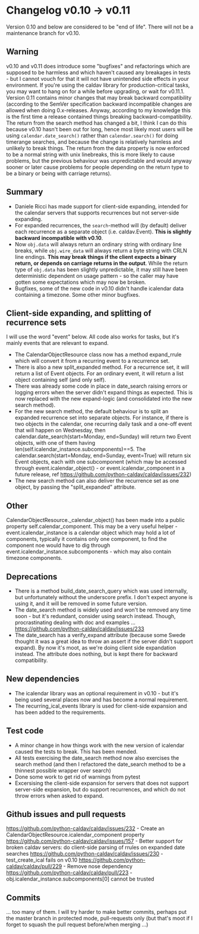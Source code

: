 # Changelog v0.10 -> v0.11

Version 0.10 and below are considered to be "end of life".  There will not be a maintenance branch for v0.10.

## Warning

v0.10 and v0.11 does introduce some "bugfixes" and refactorings which are supposed to be harmless and which haven't caused any breakages in tests - but I cannot vouch for that it will not have unintended side effects in your environment.  If you're using the caldav library for production-critical tasks, you may want to hang on for a while before upgrading, or wait for v0.11.1.  Version 0.11 contains minor changes that may break backward compatibility (according to the SemVer specification backward incompatible changes are allowed when doing 0.x-releases.  Anyway, according to my knowledge this is the first time a release contained things breaking backward-compatibility.  The return from the search method has changed a bit, I think I can do this because v0.10 hasn't been out for long, hence most likely most users will be using `calendar.date_search()` rather than `calendar.search()` for doing timerange searches, and because the change is relatively harmless and unlikely to break things.  The return from the data property is now enforced to be a normal string with unix linebreaks, this is more likely to cause problems, but the previous behaviour was unpredictable and would anyway sooner or later cause problems for people depending on the return type to be a binary or being with carriage returns).

## Summary

* Daniele Ricci has made support for client-side expanding, intended for the calendar servers that supports recurrences but not server-side expanding.
* For expanded recurrences, the `search`-method will (by default) deliver each recurrence as a separate object (i.e. caldav.Event).  **This is slightly backward incompatible with v0.10**.
* Now `obj.data` will always return an ordinary string with ordinary line breaks, while `obj.wire_data` will always return a byte string with CRLN line endings.  **This may break things if the client expects a binary return, or depends on carriage returns in the output**.  While the return type of `obj.data` has been slightly unpredictable, it may still have been deterministic dependent on usage pattern - so the caller may have gotten some expectations which may now be broken.
* Bugfixes, some of the new code in v0.10 didn't handle icalendar data containing a timezone.  Some other minor bugfixes.

## Client-side expanding, and splitting of recurrence sets

I will use the word "event" below.  All code also works for tasks, but it's mainly events that are relevant to expand.

* The CalendarObjectResource class now has a method expand_rrule which will convert it from a recurring event to a recurrence set.
* There is also a new split_expanded method.  For a recurrence set, it will return a list of Event objects.  For an ordinary event, it will return a list object containing self (and only self).
* There was already some code in place in date_search raising errors or logging errors when the server didn't expand things as expected.  This is now replaced with the new expand-logic (and consolidated into the new search method).
* For the new search method, the default behaviour is to split an expanded recurrence set into separate objects.  For instance, if there is two objects in the calendar, one recurring daily task and a one-off event that will happen on Wednesday, then calendar.date_search(start=Monday, end=Sunday) will return two Event objects, with one of them having len(self.icalendar_instance.subcomponents)==5.  The calendar.search(start=Monday, end=Sunday, event=True) will return six Event objects, each with one subcomponent (which may be accessed through event.icalendar_object() - or event.icalendar_component in a future release, ref https://github.com/python-caldav/caldav/issues/232)
* The new search method can also deliver the recurrence set as one object, by passing the "split_expanded" attribute.

## Other

CalendarObjectResource._calendar_object() has been made into a public property self.calendar_component.  This may be a very useful helper - event.icalendar_instance is a calendar object which may hold a lot of components, typically it contains only one component, to find the component noe would have to dig through event.icalendar_instance.subcomponents - which may also contain timezone components.

## Deprecations

* There is a method build_date_search_query which was used internally, but unfortunately without the underscore prefix.  I don't expect anyone is using it, and it will be removed in some future version.
* The date_search method is widely used and won't be removed any time soon - but it's redundant, consider using search instead.  Though, procrastinating dealing with doc and examples ... https://github.com/python-caldav/caldav/issues/233
* The date_search has a verify_expand attribute (because some Swede thought it was a great idea to throw an assert if the server didn't support expand).  By now it's moot, as we're doing client side expandation instead.  The attribute does nothing, but is kept there for backward compatibility.

## New dependencies

* The icalendar library was an optional requirement in v0.10 - but it's being used several places now and has become a normal requirement.
* The recurring_ical_events library is used for client-side expansion and has been added to the requirements.

## Test code

* A minor change in how things work with the new version of icalendar caused the tests to break.  This has been mended.
* All tests exercising the date_search method now also exercises the search method (and then I refactored the date_search method to be a thinnest possible wrapper over search)
* Done some work to get rid of warnings from pytest
* Excersising the client-side expansion for servers that does not support server-side expansion, but do support recurrences, and which do not throw errors when asked to expand.

## Github issues and pull requests

https://github.com/python-caldav/caldav/issues/232 - Create an CalendarObjectResource.icalendar_component property
https://github.com/python-caldav/caldav/issues/157 - Better support for broken caldav servers: do client-side parsing of rrules on expanded date searches
https://github.com/python-caldav/caldav/issues/230 - test_create_ical fails on v0.10
https://github.com/python-caldav/caldav/pull/229 - Remove nose dependency
https://github.com/python-caldav/caldav/pull/223 - obj.icalendar_instance.subcomponents[0] cannot be trusted

## Commits

... too many of them.  I will try harder to make better commits, perhaps put the master branch in protected mode, pull-requests only (but that's moot if I forget to squash the pull request before/when merging ...)
